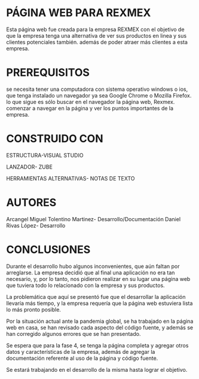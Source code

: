 # PÁGINA WEB PARA REXMEX
Esta página web fue creada para la empresa REXMEX
con el objetivo de que la empresa tenga una alternativa de ver sus productos en linea y sus clientes potenciales también.
además de poder atraer más clientes a esta empresa.

# PREREQUISITOS
se necesita tener una computadora con sistema operativo windows o ios, que tenga instalado un navegador ya sea Google Chrome o Mozilla Firefox.
lo que sigue es sólo buscar en el navegador la página web, Rexmex.
comenzar a navegar en la página y ver los puntos importantes de la empresa.

# CONSTRUIDO CON 
ESTRUCTURA-VISUAL STUDIO

LANZADOR- ZUBE

HERRAMIENTAS ALTERNATIVAS- NOTAS DE TEXTO

# AUTORES
Arcangel Miguel Tolentino Martinez- Desarrollo/Documentación
Daniel Rivas López- Desarrollo

# CONCLUSIONES
Durante el desarrollo hubo algunos inconvenientes, que aún faltan por arreglarse.
La empresa decidió que al final una aplicación no era tan necesario, y, por lo tanto, nos 
pidieron realizar en su lugar una página web que tuviera todo lo relacionado con la empresa y sus productos.

La problemática que aquí se presentó fue que el desarrollar la aplicación llevaría más tiempo, y la 
empresa requería que la página web estuviera lista lo más pronto posible.

Por la situación actual ante la pandemia global, se ha trabajado en la página web en casa, se han revisado cada aspecto del código fuente, y además se han corregido algunos errores que se han presentado.

Se espera que para la fase 4, se tenga la página completa y agregar otros datos y características de la empresa, además de agregar la documentación referente al uso de la página y código fuente.


Se estará trabajando en el desarrollo de la misma hasta lograr el objetivo.

